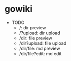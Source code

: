# gowiki

* TODO
  * /: dir preview
  * /?upload: dir upload
  * /dir: file preview
  * /dir?upload: file upload
  * /dir/file: md preview
  * /dir/file?edit: md edit
